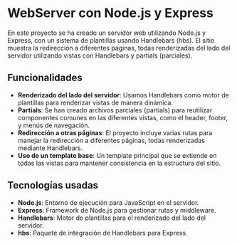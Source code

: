 # WebServer con Node.js y Express

En este proyecto se ha creado un servidor web utilizando Node.js y Express, con un sistema de plantillas usando Handlebars (hbs). El sitio muestra la redirección a diferentes páginas, todas renderizadas del lado del servidor utilizando vistas con Handlebars y partials (parciales).

## Funcionalidades

- **Renderizado del lado del servidor**: Usamos Handlebars como motor de plantillas para renderizar vistas de manera dinámica.
- **Partials**: Se han creado archivos parciales (partials) para reutilizar componentes comunes en las diferentes vistas, como el header, footer, y menús de navegación.
- **Redirección a otras páginas**: El proyecto incluye varias rutas para manejar la redirección a diferentes páginas, todas renderizadas mediante Handlebars.
- **Uso de un template base**: Un template principal que se extiende en todas las vistas para mantener consistencia en la estructura del sitio.

## Tecnologías usadas

- **Node.js**: Entorno de ejecución para JavaScript en el servidor.
- **Express**: Framework de Node.js para gestionar rutas y middleware.
- **Handlebars**: Motor de plantillas para el renderizado del lado del servidor.
- **hbs**: Paquete de integración de Handlebars para Express.
